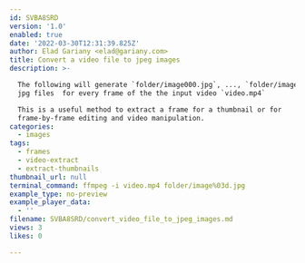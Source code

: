 ```yaml
---
id: SVBA8SRD
version: '1.0'
enabled: true
date: '2022-03-30T12:31:39.825Z'
author: Elad Gariany <elad@gariany.com>
title: Convert a video file to jpeg images
description: >-

  The following will generate `folder/image000.jpg`, ..., `folder/image999.jpg`
  jpg files  for every frame of the the input video `video.mp4`

  This is a useful method to extract a frame for a thumbnail or for
  frame-by-frame editing and video manipulation.
categories:
  - images
tags:
  - frames
  - video-extract
  - extract-thumbnails
thumbnail_url: null
terminal_command: ffmpeg -i video.mp4 folder/image%03d.jpg
example_type: no-preview
example_player_data:
  - ''
filename: SVBA8SRD/convert_video_file_to_jpeg_images.md
views: 3
likes: 0

---
```

